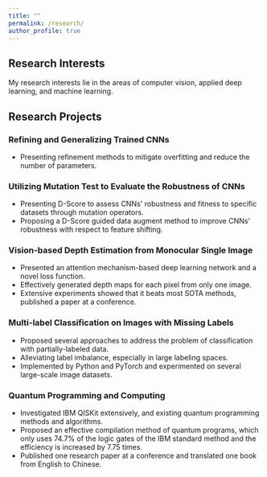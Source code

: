 ```yaml
---
title: ""
permalink: /research/
author_profile: true
---
```


## Research Interests
My research interests lie in the areas of computer vision, applied deep learning, and machine learning.

## Research Projects

### Refining and Generalizing Trained CNNs
- Presenting refinement methods to mitigate overfitting and reduce the number of parameters.

### Utilizing Mutation Test to Evaluate the Robustness of CNNs

- Presenting D-Score to assess CNNs' robustness and fitness to specific datasets through mutation operators.
- Proposing a D-Score guided data augment method to improve CNNs' robustness with respect to feature shifting.


### Vision-based Depth Estimation from Monocular Single Image
- Presented an attention mechanism-based deep learning network and a novel loss function.
- Effectively generated depth maps for each pixel from only one image. 
- Extensive experiments showed that it beats most SOTA methods, published a paper at a conference.

### Multi-label Classification on Images with Missing Labels 
- Proposed several approaches to address the problem of classification with partially-labeled data.
- Alleviating label imbalance, especially in large labeling spaces.
- Implemented by Python and PyTorch and experimented on several large-scale image datasets. 

### Quantum Programming and Computing
- Investigated IBM QISKit extensively, and existing quantum programming methods and algorithms.
- Proposed an effective compilation method of quantum programs, which only uses 74.7\% of the logic gates of the IBM standard method and the efficiency is increased by 7.75 times.
- Published one research paper at a conference and translated one book from English to Chinese.
